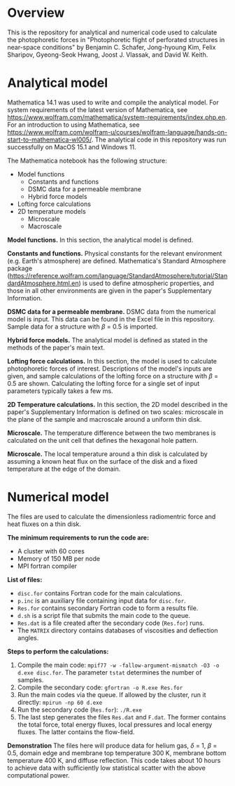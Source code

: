 # Overview

This is the repository for analytical and numerical code used to calculate the photophoretic forces in "Photophoretic flight of perforated structures in near-space conditions" by Benjamin C. Schafer, Jong-hyoung Kim, Felix Sharipov, Gyeong-Seok Hwang, Joost J. Vlassak, and David W. Keith.

# Analytical model

Mathematica 14.1 was used to write and compile the analytical model. For system requirements of the latest version of Mathematica, see https://www.wolfram.com/mathematica/system-requirements/index.php.en. For an introduction to using Mathematica, see https://www.wolfram.com/wolfram-u/courses/wolfram-language/hands-on-start-to-mathematica-wl005/. The analytical code in this repository was run successfully on MacOS 15.1 and Windows 11. 

The Mathematica notebook has the following structure: 
* Model functions
  * Constants and functions
  * DSMC data for a permeable membrane
  * Hybrid force models 
* Lofting force calculations
* 2D temperature models
  * Microscale
  * Macroscale   

**Model functions.** 
In this section, the analytical model is defined.

**Constants and functions.** 
Physical constants for the relevant environment (e.g. Earth's atmosphere) are defined. Mathematica's Standard Atmosphere package (https://reference.wolfram.com/language/StandardAtmosphere/tutorial/StandardAtmosphere.html.en) is used to define atmospheric properties, and those in all other environments are given in the paper's Supplementary Information.

**DSMC data for a permeable membrane.** 
DSMC data from the numerical model is input. This data can be found in the Excel file in this repository. Sample data for a structure with $\beta$ = 0.5 is imported.

**Hybrid force models.** 
The analytical model is defined as stated in the methods of the paper's main text. 

**Lofting force calculations.** 
In this section, the model is used to calculate photophoretic forces of interest. Descriptions of the model's inputs are given, and sample calculations of the lofting force on a structure with $\beta$ = 0.5 are shown. Calculating the lofting force for a single set of input parameters typically takes a few ms. 

**2D Temperature calculations.** 
In this section, the 2D model described in the paper's Supplementary Information is defined on two scales: microscale in the plane of the sample and macroscale around a uniform thin disk.

**Microscale.** 
The temperature difference between the two membranes is calculated on the unit cell that defines the hexagonal hole pattern.

**Microscale.** 
The local temperature around a thin disk is calculated by assuming a known heat flux on the surface of the disk and a fixed temperature at the edge of the domain.


# Numerical model

The files are used to calculate the dimensionless radiomentric force and heat fluxes on a thin disk.

**The minimum requirements to run the code are:**
* A cluster with 60 cores
* Memory of 150 MB per node
* MPI fortran compiler

**List of files:**
* ```disc.for``` contains Fortran code for the main calculations.
* ```p.inc``` is an auxiliary file containing input data for ```disc.for```.
* ```Res.for``` contains secondary Fortran code to form a results file.
* ```d.sh``` is a script file that submits the main code to the queue.
* ```Res.dat``` is a file created after the secondary code (```Res.for```) runs.
* The ```MATRIX``` directory contains databases of viscosities and deflection angles.

**Steps to perform the calculations:**
1. Compile the main code:
```mpif77 -w -fallow-argument-mismatch -O3 -o d.exe disc.for```. The parameter ```tstat``` determines the number of samples.
2. Compile the secondary code:
```gfortran -o R.exe Res.for```
3. Run the main codes via the queue. If allowed by the cluster, run it directly:
```mpirun -np 60 d.exe```
4. Run the secondary code (```Res.for```):
```./R.exe```
5. The last step generates the files ```Res.dat``` and ```F.dat```. The former contains the total force, total energy fluxes, local pressures and local energy fluxes. The latter contains the flow-field.

**Demonstration**
The files here will produce data for helium gas, $\delta$ = 1, $\beta$ = 0.5, domain edge and membrane top temperature 300 K, membrane bottom temperature 400 K, and diffuse reflection. This code takes about 10 hours to achieve data with sufficiently low statistical scatter with the above computational power.

